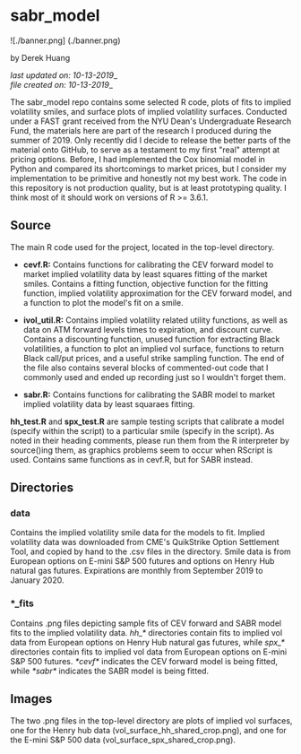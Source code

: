 # sabr_model

![./banner.png] (./banner.png)

by Derek Huang

_last updated on: 10-13-2019__  
_file created on: 10-13-2019__

The sabr_model repo contains some selected R code, plots of fits to implied volatility smiles, and surface plots of implied volatility surfaces. Conducted under a FAST grant received from the NYU Dean's Undergraduate Research Fund, the materials here are part of the research I produced during the summer of 2019. Only recently did I decide to release the better parts of the material onto GitHub, to serve as a testament to my first "real" attempt at pricing options. Before, I had implemented the Cox binomial model in Python and compared its shortcomings to market prices, but I consider my implementation to be primitive and honestly not my best work. The code in this repository is not production quality, but is at least prototyping quality. I think most of it should work on versions of R >= 3.6.1.

## Source

The main R code used for the project, located in the top-level directory.

* __cevf.R:__ Contains functions for calibrating the CEV forward model to market implied volatility data by least squares fitting of the market smiles. Contains a fitting function, objective function for the fitting function, implied volatility approximation for the CEV forward model, and a function to plot the model's fit on a smile.

* __ivol_util.R:__ Contains implied volatility related utility functions, as well as data on ATM forward levels times to expiration, and discount curve. Contains a discounting function, unused function for extracting Black volatilities, a function to plot an implied vol surface, functions to return Black call/put prices, and a useful strike sampling function. The end of the file also contains several blocks of commented-out code that I commonly used and ended up recording just so I wouldn't forget them.

* __sabr.R:__ Contains functions for calibrating the SABR model to market implied volatility data by least squaraes fitting. 

__hh_test.R__ and __spx_test.R__ are sample testing scripts that calibrate a model (specify within the script) to a particular smile (specify in the script). As noted in their heading comments, please run them from the R interpreter by source()ing them, as graphics problems seem to occur when RScript is used. Contains same functions as in cevf.R, but for SABR instead.

## Directories

### data

Contains the implied volatility smile data for the models to fit. Implied volatility data  was downloaded from CME's QuikStrike Option Settlement Tool, and copied by hand to the .csv files in the directory. Smile data is from European options on E-mini S&P 500 futures and options on Henry Hub natural gas futures. Expirations are monthly from September 2019 to January 2020.

### \*\_fits

Contains .png files depicting sample fits of CEV forward and SABR model fits to the implied volatility data. _hh\_\*_ directories contain fits to implied vol data from European options on Henry Hub natural gas futures, while _spx\_\*_ directories contain fits to implied vol data from European options on E-mini S&P 500 futures. _\*cevf\*_ indicates the CEV forward model is being fitted, while _\*sabr\*_ indicates the SABR model is being fitted.

## Images

The two .png files in the top-level directory are plots of implied vol surfaces, one for the Henry hub data (vol\_surface\_hh\_shared\_crop.png), and one for the E-mini S&P 500 data (vol\_surface\_spx\_shared_crop.png). 